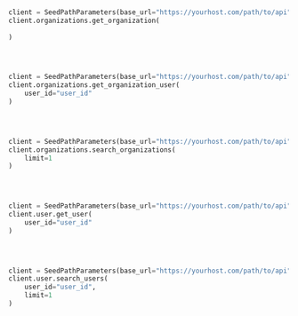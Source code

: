 ```python


client = SeedPathParameters(base_url="https://yourhost.com/path/to/api", )        
client.organizations.get_organization(
	
)
 
```                        


```python


client = SeedPathParameters(base_url="https://yourhost.com/path/to/api", )        
client.organizations.get_organization_user(
	user_id="user_id"
)
 
```                        


```python


client = SeedPathParameters(base_url="https://yourhost.com/path/to/api", )        
client.organizations.search_organizations(
	limit=1
)
 
```                        


```python


client = SeedPathParameters(base_url="https://yourhost.com/path/to/api", )        
client.user.get_user(
	user_id="user_id"
)
 
```                        


```python


client = SeedPathParameters(base_url="https://yourhost.com/path/to/api", )        
client.user.search_users(
	user_id="user_id",
	limit=1
)
 
```                        



